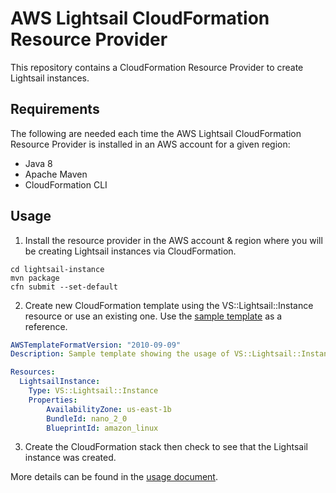 # AWS Lightsail CloudFormation Resource Provider

This repository contains a CloudFormation Resource Provider to create Lightsail instances.

## Requirements
The following are needed each time the AWS Lightsail CloudFormation Resource Provider is installed in an AWS account for a given region:
- Java 8
- Apache Maven
- CloudFormation CLI

## Usage

1. Install the resource provider in the AWS account & region where you will be creating Lightsail instances via CloudFormation.
```
cd lightsail-instance
mvn package
cfn submit --set-default
```

2. Create new CloudFormation template using the VS::Lightsail::Instance resource or use an existing one.  Use the [sample template](lightsail-instance/sample.yaml) as a reference.

```yaml
AWSTemplateFormatVersion: "2010-09-09"
Description: Sample template showing the usage of VS::Lightsail::Instance

Resources:
  LightsailInstance:
    Type: VS::Lightsail::Instance
    Properties:
        AvailabilityZone: us-east-1b
        BundleId: nano_2_0
        BlueprintId: amazon_linux
```

3. Create the CloudFormation stack then check to see that the Lightsail instance was created.

More details can be found in the [usage document](lightsail-instance/docs/README.md).
